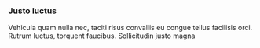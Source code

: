 ### Justo luctus

Vehicula quam nulla nec, taciti risus convallis eu congue tellus facilisis orci. Rutrum luctus, torquent faucibus. Sollicitudin justo magna


